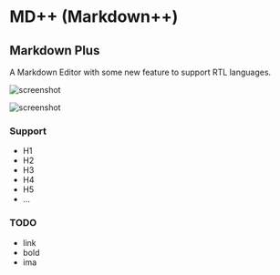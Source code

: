 # MD++ (Markdown++)

## Markdown Plus

A Markdown Editor with some new feature to support RTL languages.

![screenshot](screenshot2.jpg)

![screenshot](screenshot1.jpg)

### Support

- H1
- H2
- H3
- H4
- H5
- ...

### TODO

- link
- bold
- ima